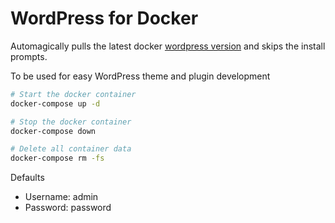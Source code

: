 # WordPress for Docker

Automagically pulls the latest docker [wordpress version](https://hub.docker.com/_/wordpress/) and skips the install prompts.

To be used for easy WordPress theme and plugin development

```bash
# Start the docker container
docker-compose up -d

# Stop the docker container
docker-compose down

# Delete all container data
docker-compose rm -fs
```

Defaults
- Username: admin
- Password: password
